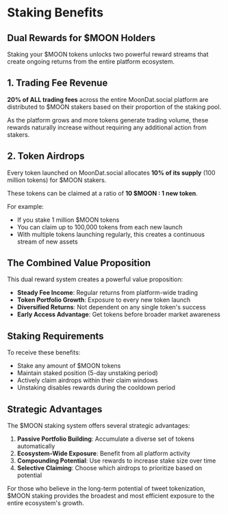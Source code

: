 # Staking Benefits

## Dual Rewards for $MOON Holders

Staking your $MOON tokens unlocks two powerful reward streams that create ongoing returns from the entire platform ecosystem.

## 1. Trading Fee Revenue

**20% of ALL trading fees** across the entire MoonDat.social platform are distributed to $MOON stakers based on their proportion of the staking pool.

As the platform grows and more tokens generate trading volume, these rewards naturally increase without requiring any additional action from stakers.

## 2. Token Airdrops

Every token launched on MoonDat.social allocates **10% of its supply** (100 million tokens) for $MOON stakers.

These tokens can be claimed at a ratio of **10 $MOON : 1 new token**.

For example:
- If you stake 1 million $MOON tokens
- You can claim up to 100,000 tokens from each new launch
- With multiple tokens launching regularly, this creates a continuous stream of new assets

## The Combined Value Proposition

This dual reward system creates a powerful value proposition:

- **Steady Fee Income**: Regular returns from platform-wide trading
- **Token Portfolio Growth**: Exposure to every new token launch
- **Diversified Returns**: Not dependent on any single token's success
- **Early Access Advantage**: Get tokens before broader market awareness

## Staking Requirements

To receive these benefits:

- Stake any amount of $MOON tokens
- Maintain staked position (5-day unstaking period)
- Actively claim airdrops within their claim windows
- Unstaking disables rewards during the cooldown period

## Strategic Advantages

The $MOON staking system offers several strategic advantages:

1. **Passive Portfolio Building**: Accumulate a diverse set of tokens automatically
2. **Ecosystem-Wide Exposure**: Benefit from all platform activity
3. **Compounding Potential**: Use rewards to increase stake size over time
4. **Selective Claiming**: Choose which airdrops to prioritize based on potential

For those who believe in the long-term potential of tweet tokenization, $MOON staking provides the broadest and most efficient exposure to the entire ecosystem's growth.